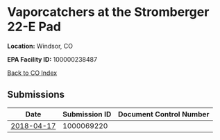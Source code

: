 # Vaporcatchers at the Stromberger 22-E Pad

**Location:** Windsor, CO

**EPA Facility ID:** 100000238487

[Back to CO Index](../../index.md)

## Submissions

| Date | Submission ID | Document Control Number |
|------|--------------|-------------------------|
| [2018-04-17](submissions/1000069220.md) | 1000069220 |  |
